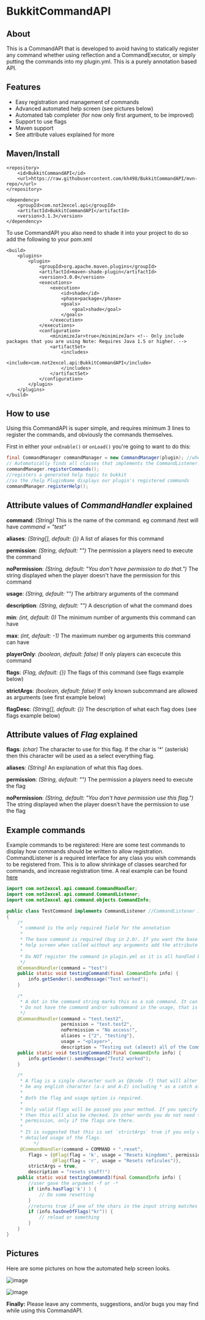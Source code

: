 BukkitCommandAPI 
==========

## About
This is a CommandAPI that is developed to avoid having to statically register any command whether using reflection and a CommandExecutor, or simply putting the commands into my plugin.yml. This is a purely annotation based API.

## Features
* Easy registration and management of commands
* Advanced automated help screen (see pictures below)
* Automated tab completer (for now only first argument, to be improved)
* Support to use flags
* Maven support
* See attribute values explained for more

## Maven/Install

```
<repository>
    <id>BukkitCommandAPI</id>
    <url>https://raw.githubusercontent.com/kh498/BukkitCommandAPI/mvn-repo/</url>
</repository>
```

```
<dependency>
    <groupId>com.not2excel.api</groupId>
    <artifactId>BukkitCommandAPI</artifactId>
    <version>3.1.3</version>
</dependency>
```

To use CommandAPI you also need to shade it into your project to do so add the following to your pom.xml 

```
<build>
    <plugins>
        <plugin>
            <groupId>org.apache.maven.plugins</groupId>
            <artifactId>maven-shade-plugin</artifactId>
            <version>3.0.0</version>
            <executions>
                <execution>
                    <id>shade</id>
                    <phase>package</phase>
                    <goals>
                        <goal>shade</goal>
                    </goals>
                </execution>
            </executions>
            <configuration>
                <minimizeJar>true</minimizeJar> <!-- Only include packages that you are using Note: Requires Java 1.5 or higher. -->
                <artifactSet>
                    <includes>
                        <include>com.not2excel.api:BukkitCommandAPI</include>
                    </includes>
                </artifactSet>
            </configuration>
        </plugin>
    </plugins>
</build>       
```


## How to use
Using this CommandAPI is super simple, and requires minimum 3 lines to register the commands, and obviously the commands themselves.

First in either your `onEnable()` or `onLoad()` you're going to want to do this:
```java
final CommandManager commandManager = new CommandManager(plugin); //where `plugin` is a plugin instance
// Automatically finds all classes that implements the CommandListener.class and registers their commands
commandManager.registerCommands();
//registers a generated help topic to bukkit
//so the /help PluginName displays our plugin's registered commands
commandManager.registerHelp();
```

## Attribute values of _CommandHandler_ explained

__command__: _(String)_ This is the name of the command. eg command /test will have _command = "test"_

__aliases__: _(String[], default: {})_ A list of aliases for this command

__permission__: _(String, default: "")_ The permission a players need to execute the command

__noPermission__: _(String, default: "You don't have permission to do that.")_ The string displayed when the player doesn't have the permission for this command

__usage__: _(String, default: "")_ The arbitrary arguments of the command

__description__: _(String, default: "")_ A description of what the command does

__min__: _(int, default: 0)_ The minimum number of arguments this command can have

__max__: _(int, default: -1)_ The maximum number og arguments this command can have

__playerOnly__: _(boolean, default: false)_ If only players can excecute this command

__flags__: _(Flag, default: {})_ The flags of this command (see flags example below)

__strictArgs__: _(boolean, default: false)_ If only known subcommand are allowed as arguments (see first example below)

__flagDesc__: _(String[], default: {})_ The description of what each flag does (see flags example below)

## Attribute values of _Flag_ explained

__flags__: _(char)_ The character to use for this flag. If the char is '*' (asterisk) then this character will be used as a select
                         everything flag.
                         
__aliases__: _(String)_ An explanation of what this flag does.

__permission__: _(String, default: "")_ The permission a players need to execute the flag

__noPermission__: _(String, default: "You don't have permission use this flag.")_ The string displayed when the player doesn't have the permission to use the flag

## Example commands
Example commands to be registered: Here are some test commands to display how commands should be written to allow registration.  CommandListener is a required interface for any class you wish commands to be registered from.  This is to allow shrinkage of classes searched for commands, and increase registration time.
A real example can be found [here](https://gist.github.com/kh498/45af9f07ec6884c259a84687c788786a)
```java
import com.not2excel.api.command.CommandHandler;
import com.not2excel.api.command.CommandListener;
import com.not2excel.api.command.objects.CommandInfo;

public class TestCommand implements CommandListener //CommandListener is required
{
    /*
     * command is the only required field for the annotation
     *
     * The base command is required (bug in 2.0). If you want the base command to display the
     * help screen when called without any arguments add the attribute values "strictArgs = true" and "max = 0"
     *
     * Do NOT register the command in plugin.yml as it is all handled by this API!
     */
    @CommandHandler(command = "test")
    public static void testingCommand(final CommandInfo info) {
        info.getSender().sendMessage("Test worked");
    }

    /*
     * A dot in the command string marks this as a sub command. It can go infinitely deep.
     * Do not have the command and/or subcommand in the usage, that is built in.
     */
    @CommandHandler(command = "test.test2",
                    permission = "test.test2",
                    noPermission = "No access!",
                    aliases = {"2", "testing"},
                    usage = "<player>",
                    description = "Testing out (almost) all of the CommandHandler's attribute values")
    public static void testingCommand2(final CommandInfo info) {
        info.getSender().sendMessage("Test2 worked");
    }

    /*
     * A flag is a single character such as {@code -f} that will alter the behaviour of the command. flags can only
     * be any english character (a-z and A-Z) including * as a catch all.
     * 
     * Both the flag and usage option is required.
     *
     * Only valid flags will be passed you your method. If you specify the permission to be anything other than an empty string
     * then this will also be checked. In other words you do not need to check if the flags are valid or if the player has
     * permission, only if the flags are there.
     *
     * It is suggested that this is set `strictArgs` true if you only want flags as arguments. As this will then show the
     * detailed usage of the flags. 
          */
     @CommandHandler(command = COMMAND + ".reset",
        flags = {@Flag(flag = 'k', usage = "Resets kingdoms", permission = "kingdom.reset", noPermission = "Nice try punk"), 
                 @Flag(flag = 'r', usage = "Resets reficules")},
        strictArgs = true,
        description = "resets stuff!")
    public static void testingCommand3(final CommandInfo info) {
        //user gave the argument -f or -*
        if (info.hasFlag('k') ) {
            // Do some resetting
        }
        //returns true if one of the chars in the input string matches one of the flags the user gave
        if (info.hasOneOfFlags("kr")) {
            // reload or something
        }
    }
}
```

## Pictures
Here are some pictures on how the automated help screen looks.

![image](https://user-images.githubusercontent.com/1556738/28045587-4b32c6e8-65de-11e7-8d2d-d215e0c63a5a.png)

![image](https://user-images.githubusercontent.com/1556738/28045615-77fb168a-65de-11e7-9117-2422ebb644ed.png)


__Finally:__ Please leave any comments, suggestions, and/or bugs you may find while using this CommandAPI.
